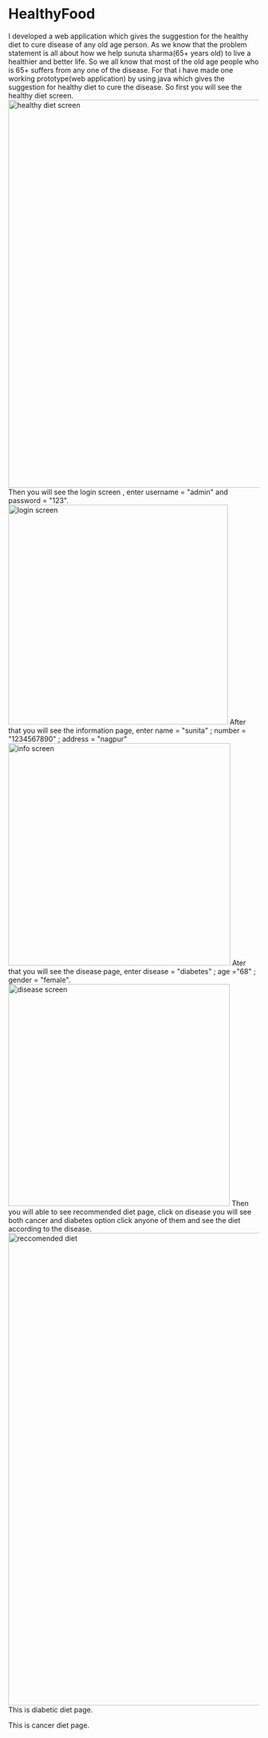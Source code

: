 # HealthyFood
I developed a web application which gives the suggestion for the healthy diet to cure disease of any old age person.
As we know that the problem statement is all about how we help sunuta sharma(65+ years old) to live a healthier and better life.
So we all know that most of the old age people who is 65+ suffers from any one of the disease.
For that i have made one working prototype(web application) by using java which gives the suggestion for healthy diet to cure the disease.
So first you will see the healthy diet screen.
<img width="776" alt="healthy diet screen" src="https://user-images.githubusercontent.com/86195255/122926356-9fe40d00-d31c-11eb-82e5-b147d696ce47.png">
Then you will see the login screen , enter username = "admin" and password = "123".
<img width="440" alt="login screen" src="https://user-images.githubusercontent.com/86195255/122926795-13861a00-d31d-11eb-8f73-3d25ad0d8ed3.png">
After that you will see the information page, enter name = "sunita" ; number = "1234567890" ; address = "nagpur"
<img width="445" alt="info screen" src="https://user-images.githubusercontent.com/86195255/122927630-eb4aeb00-d31d-11eb-82cd-0ad972e9ef3c.png">
Ater that you will see the disease page, enter disease = "diabetes" ; age ="68" ; gender = "female".
<img width="444" alt="disease screen" src="https://user-images.githubusercontent.com/86195255/122927849-22210100-d31e-11eb-99dc-5764bb7b1912.png">
Then you will able to see recommended diet page, click on disease you will see both cancer and diabetes option click anyone of them and see the diet according to the disease.
<img width="945" alt="reccomended diet" src="https://user-images.githubusercontent.com/86195255/122928533-d28f0500-d31e-11eb-9291-be7f2e7b7c0f.png">
This is diabetic diet page.

This is cancer diet page.

